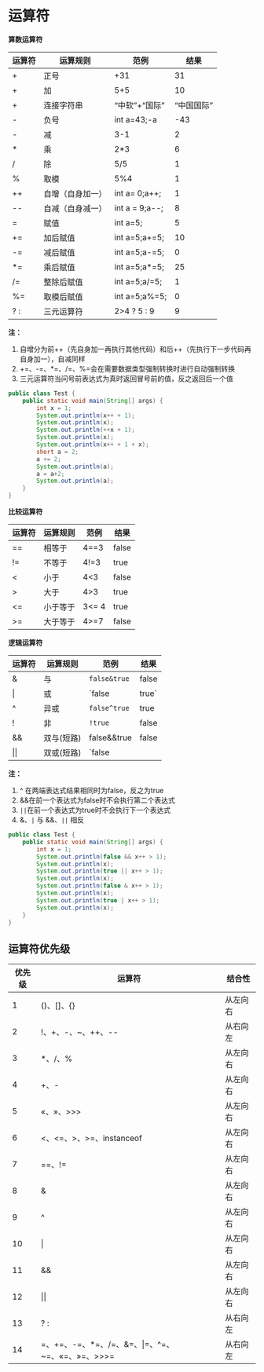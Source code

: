 # 运算符

**算数运算符**

| 运算符 | 运算规则     | 范例             | 结果     |
|-----|----------|----------------|--------|
| +   | 正号       | +31            | 31     |
| +   | 加        | 5+5            | 10     |
| +   | 连接字符串    | “中软”+“国际”      | “中国国际” |
| -   | 负号       | int a=43;-a    | -43    |
| -   | 减        | 3-1            | 2      |
| *   | 乘        | 2*3            | 6      |
| /   | 除        | 5/5            | 1      |
| %   | 取模       | 5%4            | 1      |
| ++  | 自增（自身加一） | int a= 0;a++;  | 1      |
| --  | 自减（自身减一） | int a = 9;a--; | 8      |
| =   | 赋值       | int a=5;       | 5      |
| +=  | 加后赋值     | int a=5;a+=5;  | 10     |
| -=  | 减后赋值     | int a=5;a-=5;  | 0      |
| *=  | 乘后赋值     | int a=5;a*=5;  | 25     |
| /=  | 整除后赋值    | int a=5;a/=5;  | 1      |
| %=  | 取模后赋值    | int a=5;a%=5;  | 0      |
| ? : | 三元运算符    | 2>4 ? 5 : 9    | 9      |

**注：**  
1. 自增分为前++（先自身加一再执行其他代码）和后++（先执行下一步代码再自身加一），自减同样  
2. +=、-=、*=、/=、%=会在需要数据类型强制转换时进行自动强制转换
3. 三元运算符当问号前表达式为真时返回冒号前的值，反之返回后一个值

```java
public class Test {
    public static void main(String[] args) {
        int x = 1;
        System.out.println(x++ + 1);
        System.out.println(x);
        System.out.println(++x + 1);
        System.out.println(x);
        System.out.println(x++ + 1 + x);
        short a = 2;
        a += 2;
        System.out.println(a);
        a = a+2;
        System.out.println(a);
    }
}
```

**比较运算符**

| 运算符 | 运算规则 | 范例    | 结果    |
|-----|------|-------|-------|
| ==  | 相等于  | 4==3  | false |
| !=  | 不等于  | 4!=3  | true  |
| <   | 小于   | 4<3   | false |
| >   | 大于   | 4>3   | true  |
| <=  | 小于等于 | 3<= 4 | true  |
| >=  | 大于等于 | 4>=7  | false |


**逻辑运算符**

| 运算符          | 运算规则   | 范例           | 结果    |
|--------------|--------|--------------|-------|
| &            | 与      | `false&true` | false |
| &#124;       | 或      | `false       | true` | true  |
| ^            | 异或     | `false^true` | true  |
| !            | 非      | `!true`      | false |
| &&           | 双与(短路) | false&&true  | false |
| &#124;&#124; | 双或(短路) | `false       ||true` | true  |

**注：**  
1. ^ 在两端表达式结果相同时为false，反之为true
2. &&在前一个表达式为false时不会执行第二个表达式
3. `||`在前一个表达式为true时不会执行下一个表达式
4. &、`|` 与 &&、`||` 相反


```java
public class Test {
    public static void main(String[] args) {
        int x = 1;
        System.out.println(false && x++ > 1);
        System.out.println(x);
        System.out.println(true || x++ > 1);
        System.out.println(x);
        System.out.println(false & x++ > 1);
        System.out.println(x);
        System.out.println(true | x++ > 1);
        System.out.println(x);
    }
}
```


## 运算符优先级

| 优先级 | 运算符                                       | 结合性  |
|-----|-------------------------------------------|------|
| 1   | ()、[]、{}                                  | 从左向右 |
| 2   | !、+、-、~、++、--                             | 从右向左 |
| 3   | *、/、%                                     | 从左向右 |
| 4   | +、-                                       | 从左向右 |
| 5   | «、»、>>>                                   | 从左向右 |
| 6   | <、<=、>、>=、instanceof                      | 从左向右 |
| 7   | ==、!=                                     | 从左向右 |
| 8   | &                                         | 从左向右 |
| 9   | ^                                         | 从左向右 |
| 10  | &#124;                                    | 从左向右 |
| 11  | &&                                        | 从左向右 |
| 12  | &#124;&#124;                              | 从左向右 |
| 13  | ? :                                       | 从右向左 |
| 14  | =、+=、-=、*=、/=、&=、&#124;=、^=、~=、«=、»=、>>>= | 从右向左 |
